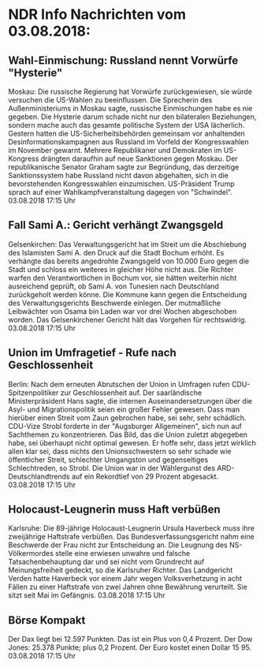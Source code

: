 # NDR Info Nachrichten vom 03.08.2018:


## Wahl-Einmischung: Russland nennt Vorwürfe "Hysterie"
Moskau: Die russische Regierung hat Vorwürfe zurückgewiesen, sie würde versuchen die US-Wahlen zu beeinflussen. Die Sprecherin des Außenministeriums in Moskau sagte, russische Einmischungen habe es nie gegeben. Die Hysterie darum schade nicht nur den bilateralen Beziehungen, sondern mache auch das gesamte politische System der USA lächerlich. Gestern hatten die US-Sicherheitsbehörden gemeinsam vor anhaltenden Desinformationskampagnen aus Russland im Vorfeld der Kongresswahlen im November gewarnt. Mehrere Republikaner und Demokraten im US-Kongress drängten daraufhin auf neue Sanktionen gegen Moskau. Der republikanische Senator Graham sagte zur Begründung, das derzeitige Sanktionssystem habe Russland nicht davon abgehalten, sich in die bevorstehenden Kongresswahlen einzumischen. US-Präsident Trump sprach auf einer Wahlkampfveranstaltung dagegen von "Schwindel". 03.08.2018 17:15 Uhr 

## Fall Sami A.: Gericht verhängt Zwangsgeld
Gelsenkirchen: Das Verwaltungsgericht hat im Streit um die Abschiebung des Islamisten Sami A. den Druck auf die Stadt Bochum erhöht. Es verhängte das bereits angedrohte Zwangsgeld von 10.000 Euro gegen die Stadt und schloss ein weiteres in gleicher Höhe nicht aus. Die Richter warfen den Verantwortlichen in Bochum vor, sie hätten weiterhin nicht ausreichend geprüft, ob Sami A. von Tunesien nach Deutschland zurückgeholt werden könne. Die Kommune kann gegen die Entscheidung des Verwaltungsgerichts Beschwerde einlegen. Der mutmaßliche Leibwächter von Osama bin Laden war vor drei Wochen abgeschoben worden. Das Gelsenkirchener Gericht hält das Vorgehen für rechtswidrig. 03.08.2018 17:15 Uhr 

## Union im Umfragetief - Rufe nach Geschlossenheit
Berlin: Nach dem erneuten Abrutschen der Union in Umfragen rufen CDU-Spitzenpolitiker zur Geschlossenheit auf. Der saarländische Ministerpräsident Hans sagte, die internen Auseinandersetzungen über die Asyl- und Migrationspolitik seien ein großer Fehler gewesen. Dass man hierüber einen Streit vom Zaun gebrochen habe, sei sehr, sehr schädlich. CDU-Vize Strobl forderte in der "Augsburger Allgemeinen", sich nun auf Sachthemen zu konzentrieren. Das Bild, das die Union zuletzt abgegeben habe, sei überhaupt nicht optimal gewesen. Er hoffe sehr, dass jetzt wirklich allen klar sei, dass nichts den Unionsschwestern so sehr schade wie öffentlicher Streit, schlechter Umgangston und gegenseitiges Schlechtreden, so Strobl. Die Union war in der Wählergunst des ARD-Deutschlandtrends auf ein Rekordtief von 29 Prozent abgesackt. 03.08.2018 17:15 Uhr 

## Holocaust-Leugnerin muss Haft verbüßen
Karlsruhe: Die 89-jährige Holocaust-Leugnerin Ursula Haverbeck muss ihre zweijährige Haftstrafe verbüßen. Das Bundesverfassungsgericht nahm eine Beschwerde der Frau nicht zur Entscheidung an. Die Leugnung des NS-Völkermordes stelle eine erwiesen unwahre und falsche Tatsachenbehauptung dar und sei nicht vom Grundrecht auf Meinungsfreiheit gedeckt, so die Karlsruher  Richter. Das Landgericht Verden hatte Haverbeck vor einem Jahr wegen Volksverhetzung in acht Fällen zu einer Haftstrafe von zwei Jahren ohne Bewährung verurteilt. Sie sitzt seit Mai im Gefängnis. 03.08.2018 17:15 Uhr 

## Börse Kompakt
Der Dax liegt bei 12.597 Punkten. Das ist ein Plus  von 0,4 Prozent. Der Dow Jones: 25.378 Punkte; plus 0,2 Prozent. Der Euro kostet einen Dollar 15 95. 03.08.2018 17:15 Uhr 
